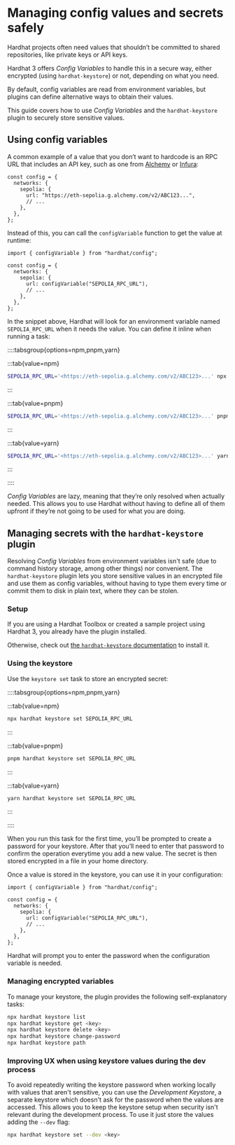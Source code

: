 # Managing config values and secrets safely

Hardhat projects often need values that shouldn’t be committed to shared repositories, like private keys or API keys.

Hardhat 3 offers _Config Variables_ to handle this in a secure way, either encrypted (using `hardhat-keystore`) or not, depending on what you need.

By default, config variables are read from environment variables, but plugins can define alternative ways to obtain their values.

This guide covers how to use _Config Variables_ and the `hardhat-keystore` plugin to securely store sensitive values.

## Using config variables

A common example of a value that you don’t want to hardcode is an RPC URL that includes an API key, such as one from [Alchemy](https://www.alchemy.com/) or [Infura](https://www.infura.io/):

```tsx
const config = {
  networks: {
    sepolia: {
      url: "https://eth-sepolia.g.alchemy.com/v2/ABC123...",
      // ...
    },
  },
};
```

Instead of this, you can call the `configVariable` function to get the value at runtime:

```tsx
import { configVariable } from "hardhat/config";

const config = {
  networks: {
    sepolia: {
      url: configVariable("SEPOLIA_RPC_URL"),
      // ...
    },
  },
};
```

In the snippet above, Hardhat will look for an environment variable named `SEPOLIA_RPC_URL` when it needs the value. You can define it inline when running a task:

::::tabsgroup{options=npm,pnpm,yarn}

:::tab{value=npm}

```bash
SEPOLIA_RPC_URL='<https://eth-sepolia.g.alchemy.com/v2/ABC123>...' npx hardhat run ./my-script.ts --network sepolia
```

:::

:::tab{value=pnpm}

```bash
SEPOLIA_RPC_URL='<https://eth-sepolia.g.alchemy.com/v2/ABC123>...' pnpm hardhat run ./my-script.ts --network sepolia
```

:::

:::tab{value=yarn}

```bash
SEPOLIA_RPC_URL='<https://eth-sepolia.g.alchemy.com/v2/ABC123>...' yarn hardhat run ./my-script.ts --network sepolia
```

:::

::::

_Config Variables_ are lazy, meaning that they’re only resolved when actually needed. This allows you to use Hardhat without having to define all of them upfront if they’re not going to be used for what you are doing.

## Managing secrets with the `hardhat-keystore` plugin

Resolving _Config Variables_ from environment variables isn't safe (due to command history storage, among other things) nor convenient. The `hardhat-keystore` plugin lets you store sensitive values in an encrypted file and use them as config variables, without having to type them every time or commit them to disk in plain text, where they can be stolen.

### Setup

If you are using a Hardhat Toolbox or created a sample project using Hardhat 3, you already have the plugin installed.

Otherwise, check out [the `hardhat-keystore` documentation](../../plugins/nomicfoundation-hardhat-keystore.md) to install it.

### Using the keystore

Use the `keystore set` task to store an encrypted secret:

::::tabsgroup{options=npm,pnpm,yarn}

:::tab{value=npm}

```bash
npx hardhat keystore set SEPOLIA_RPC_URL
```

:::

:::tab{value=pnpm}

```bash
pnpm hardhat keystore set SEPOLIA_RPC_URL
```

:::

:::tab{value=yarn}

```bash
yarn hardhat keystore set SEPOLIA_RPC_URL
```

:::

::::

When you run this task for the first time, you’ll be prompted to create a password for your keystore. After that you’ll need to enter that password to confirm the operation everytime you add a new value. The secret is then stored encrypted in a file in your home directory.

Once a value is stored in the keystore, you can use it in your configuration:

```tsx{6}
import { configVariable } from "hardhat/config";

const config = {
  networks: {
    sepolia: {
      url: configVariable("SEPOLIA_RPC_URL"),
      // ...
    },
  },
};
```

Hardhat will prompt you to enter the password when the configuration variable is needed.

### Managing encrypted variables

To manage your keystore, the plugin provides the following self-explanatory tasks:

```bash
npx hardhat keystore list
npx hardhat keystore get <key>
npx hardhat keystore delete <key>
npx hardhat keystore change-password
npx hardhat keystore path
```

### Improving UX when using keystore values during the dev process

To avoid repeatedly writing the keystore password when working locally with values that aren't sensitive, you can use the _Development Keystore_, a separate keystore which doesn't ask for the password when the values are accessed. This allows you to keep the keystore setup when security isn't relevant during the development process.
To use it just store the values adding the `--dev` flag:

```bash
npx hardhat keystore set --dev <key>
```

<!-- ## Combining environment and encrypted variables

The `hardhat-keystore` plugin extends how configuration variables are resolved, but it doesn’t replace their default behavior. Hardhat still looks for environment variables first, and only falls back to the keystore if the variable isn’t set in the environment. This makes it easy to mix and override values depending on your workflow.

One common use case is **overriding a keystore value with an environment variable**. For example, you might store a default value in the keystore but temporarily override it by setting an environment variable in your shell:

::::tabsgroup{options=npm,pnpm,yarn}

:::tab{value=npm}

```bash
SEPOLIA_RPC_URL='<https://eth-sepolia.g.alchemy.com/v2/ABC123>...' npx hardhat run ./my-script.ts --network sepolia
```

:::

:::tab{value=pnpm}

```bash
SEPOLIA_RPC_URL='<https://eth-sepolia.g.alchemy.com/v2/ABC123>...' pnpm hardhat run ./my-script.ts --network sepolia
```

:::

:::tab{value=yarn}

```bash
SEPOLIA_RPC_URL='<https://eth-sepolia.g.alchemy.com/v2/ABC123>...' yarn hardhat run ./my-script.ts --network sepolia
```

:::

::::

This lets you test with a different provider without changing or deleting the encrypted value.

Another use case is **defining a variable exclusively through environment variables**, without using the keystore at all. This is useful in environments like CI runners. Since environment variables are always checked first, you don’t need to change anything in your config for this to work. -->
